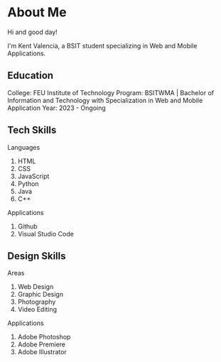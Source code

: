 # About Me
Hi and good day! 

I'm Kent Valencia, a BSIT student specializing in Web and Mobile Applications.

## Education
College: FEU Institute of Technology
Program: BSITWMA | Bachelor of Information and Technology with Specialization in Web and Mobile Application
Year: 2023 - Ongoing

## Tech Skills

Languages
1. HTML
2. CSS
3. JavaScript
4. Python
5. Java
6. C++

Applications
1. Github
2. Visual Studio Code

## Design Skills

Areas
1. Web Design
2. Graphic Design
3. Photography
4. Video Editing

Applications
1. Adobe Photoshop
2. Adobe Premiere
3. Adobe Illustrator



